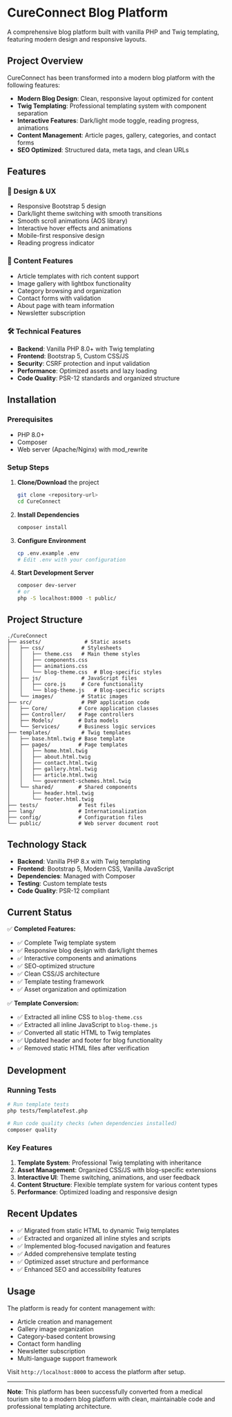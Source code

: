 # CureConnect Blog Platform

A comprehensive blog platform built with vanilla PHP and Twig templating, featuring modern design and responsive layouts.

## Project Overview

CureConnect has been transformed into a modern blog platform with the following features:

- **Modern Blog Design**: Clean, responsive layout optimized for content
- **Twig Templating**: Professional templating system with component separation
- **Interactive Features**: Dark/light mode toggle, reading progress, animations
- **Content Management**: Article pages, gallery, categories, and contact forms
- **SEO Optimized**: Structured data, meta tags, and clean URLs

## Features

### 🎨 Design & UX
- Responsive Bootstrap 5 design
- Dark/light theme switching with smooth transitions
- Smooth scroll animations (AOS library)
- Interactive hover effects and animations
- Mobile-first responsive design
- Reading progress indicator

### 📝 Content Features
- Article templates with rich content support
- Image gallery with lightbox functionality
- Category browsing and organization
- Contact forms with validation
- About page with team information
- Newsletter subscription

### 🛠 Technical Features
- **Backend**: Vanilla PHP 8.0+ with Twig templating
- **Frontend**: Bootstrap 5, Custom CSS/JS
- **Security**: CSRF protection and input validation
- **Performance**: Optimized assets and lazy loading
- **Code Quality**: PSR-12 standards and organized structure

## Installation

### Prerequisites
- PHP 8.0+
- Composer
- Web server (Apache/Nginx) with mod_rewrite

### Setup Steps

1. **Clone/Download** the project
   ```bash
   git clone <repository-url>
   cd CureConnect
   ```

2. **Install Dependencies**
   ```bash
   composer install
   ```

3. **Configure Environment**
   ```bash
   cp .env.example .env
   # Edit .env with your configuration
   ```

4. **Start Development Server**
   ```bash
   composer dev-server
   # or
   php -S localhost:8000 -t public/
   ```

## Project Structure

```
./CureConnect
├── assets/              # Static assets
│   ├── css/            # Stylesheets
│   │   ├── theme.css   # Main theme styles
│   │   ├── components.css
│   │   ├── animations.css
│   │   └── blog-theme.css  # Blog-specific styles
│   ├── js/             # JavaScript files
│   │   ├── core.js     # Core functionality
│   │   └── blog-theme.js   # Blog-specific scripts
│   └── images/         # Static images
├── src/                # PHP application code
│   ├── Core/          # Core application classes
│   ├── Controller/    # Page controllers
│   ├── Models/        # Data models
│   └── Services/      # Business logic services
├── templates/          # Twig templates
│   ├── base.html.twig # Base template
│   ├── pages/         # Page templates
│   │   ├── home.html.twig
│   │   ├── about.html.twig
│   │   ├── contact.html.twig
│   │   ├── gallery.html.twig
│   │   ├── article.html.twig
│   │   └── government-schemes.html.twig
│   └── shared/        # Shared components
│       ├── header.html.twig
│       └── footer.html.twig
├── tests/             # Test files
├── lang/              # Internationalization
├── config/            # Configuration files
└── public/            # Web server document root
```

## Technology Stack

- **Backend**: Vanilla PHP 8.x with Twig templating
- **Frontend**: Bootstrap 5, Modern CSS, Vanilla JavaScript
- **Dependencies**: Managed with Composer
- **Testing**: Custom template tests
- **Code Quality**: PSR-12 compliant

## Current Status

✅ **Completed Features:**
- ✅ Complete Twig template system
- ✅ Responsive blog design with dark/light themes
- ✅ Interactive components and animations
- ✅ SEO-optimized structure
- ✅ Clean CSS/JS architecture
- ✅ Template testing framework
- ✅ Asset organization and optimization

✅ **Template Conversion:**
- ✅ Extracted all inline CSS to `blog-theme.css`
- ✅ Extracted all inline JavaScript to `blog-theme.js`
- ✅ Converted all static HTML to Twig templates
- ✅ Updated header and footer for blog functionality
- ✅ Removed static HTML files after verification

## Development

### Running Tests
```bash
# Run template tests
php tests/TemplateTest.php

# Run code quality checks (when dependencies installed)
composer quality
```

### Key Features

1. **Template System**: Professional Twig templating with inheritance
2. **Asset Management**: Organized CSS/JS with blog-specific extensions
3. **Interactive UI**: Theme switching, animations, and user feedback
4. **Content Structure**: Flexible template system for various content types
5. **Performance**: Optimized loading and responsive design

## Recent Updates

- ✅ Migrated from static HTML to dynamic Twig templates
- ✅ Extracted and organized all inline styles and scripts
- ✅ Implemented blog-focused navigation and features
- ✅ Added comprehensive template testing
- ✅ Optimized asset structure and performance
- ✅ Enhanced SEO and accessibility features

## Usage

The platform is ready for content management with:
- Article creation and management
- Gallery image organization
- Category-based content browsing
- Contact form handling
- Newsletter subscription
- Multi-language support framework

Visit `http://localhost:8000` to access the platform after setup.

---

**Note**: This platform has been successfully converted from a medical tourism site to a modern blog platform with clean, maintainable code and professional templating architecture.